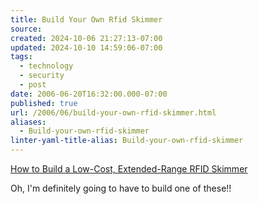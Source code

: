 ```yaml
---
title: Build Your Own Rfid Skimmer
source: 
created: 2024-10-06 21:27:13-07:00
updated: 2024-10-10 14:59:06-07:00
tags:
  - technology
  - security
  - post
date: 2006-06-20T16:32:00.000-07:00
published: true
url: /2006/06/build-your-own-rfid-skimmer.html
aliases:
  - Build-your-own-rfid-skimmer
linter-yaml-title-alias: Build-your-own-rfid-skimmer
---
```



[How to Build a Low-Cost, Extended-Range RFID Skimmer](https://www.eng.tau.ac.il/~yash/kw-usenix06/index.html "How to Build a Low-Cost, Extended-Range RFID Skimmer")  
  
Oh, I'm definitely going to have to build one of these!!